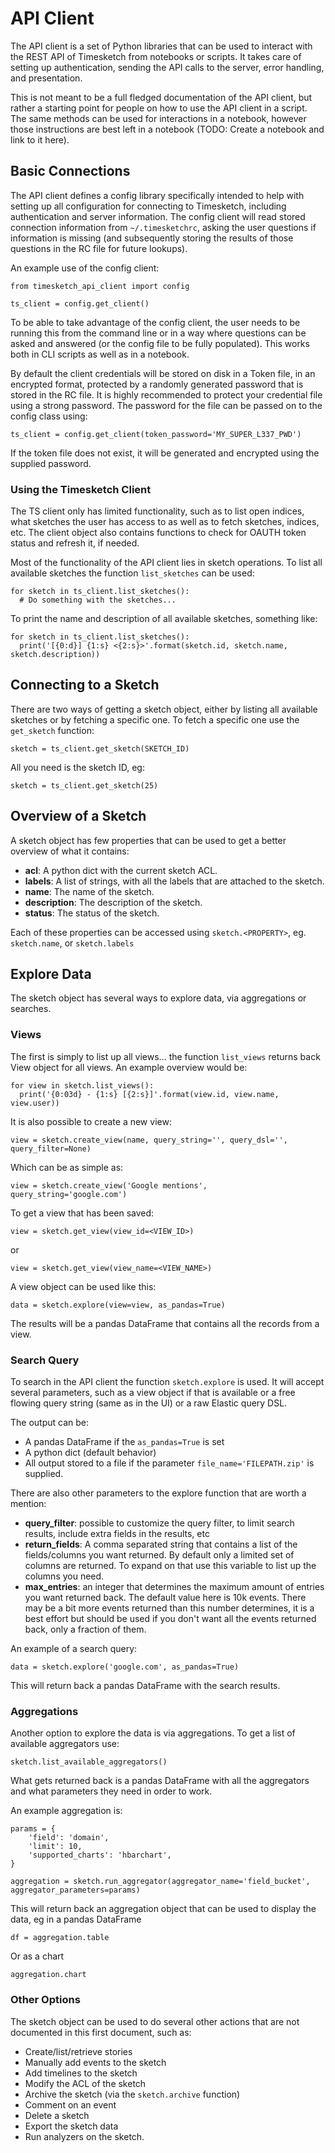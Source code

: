 # API Client

The API client is a set of Python libraries that can be used to interact with the REST API of Timesketch from notebooks or scripts. It takes
care of setting up authentication, sending the API calls to the server, error handling, and presentation.

This is not meant to be a full fledged documentation of the API client, but rather a starting point for people on how to use the API client in
a script. The same methods can be used for interactions in a notebook, however those instructions are best left in a notebook (TODO: Create a
notebook and link to it here).

## Basic Connections

The API client defines a config library specifically intended to help with setting up all configuration for connecting to Timesketch, including
authentication and server information. The config client will read stored connection information from `~/.timesketchrc`, asking the user questions
if information is missing (and subsequently storing the results of those questions in the RC file for future lookups).

An example use of the config client:

```
from timesketch_api_client import config

ts_client = config.get_client()
```

To be able to take advantage of the config client, the user needs to be running this from the command line or in a way where questions can be asked
and answered (or the config file to be fully populated). This works both in CLI scripts as well as in a notebook.

By default the client credentials will be stored on disk in a Token file, in an encrypted format, protected by a randomly generated
password that is stored in the RC file. It is highly recommended to protect your credential file using a strong password. The password
for the file can be passed on to the config class using:

```
ts_client = config.get_client(token_password='MY_SUPER_L337_PWD')
```

If the token file does not exist, it will be generated and encrypted using the supplied password.

### Using the Timesketch Client

The TS client only has limited functionality, such as to list open indices, what sketches the user has access to as well as to fetch sketches, indices, etc.
The client object also contains functions to check for OAUTH token status and refresh it, if needed.

Most of the functionality of the API client lies in sketch operations. To list all available sketches the function `list_sketches` can be used:

```
for sketch in ts_client.list_sketches():
  # Do something with the sketches...
```

To print the name and description of all available sketches, something like:

```
for sketch in ts_client.list_sketches():
  print('[{0:d}] {1:s} <{2:s}>'.format(sketch.id, sketch.name, sketch.description))
```

## Connecting to a Sketch

There are two ways of getting a sketch object, either by listing all available sketches or by fetching a specific one.
To fetch a specific one use the `get_sketch` function:

```
sketch = ts_client.get_sketch(SKETCH_ID)
```

All you need is the sketch ID, eg:

```
sketch = ts_client.get_sketch(25)
```

## Overview of a Sketch

A sketch object has few properties that can be used to get a better overview of what it contains:

+ **acl**: A python dict with the current sketch ACL.
+ **labels**: A list of strings, with all the labels that are attached to the sketch.
+ **name**: The name of the sketch.
+ **description**: The description of the sketch.
+ **status**: The status of the sketch.

Each of these properties can be accessed using `sketch.<PROPERTY>`, eg. `sketch.name`, or `sketch.labels`

## Explore Data

The sketch object has several ways to explore data, via aggregations or searches.

### Views

The first is simply to list up all views... the function `list_views` returns back View object for all views. An example overview would be:

```
for view in sketch.list_views():
  print('{0:03d} - {1:s} [{2:s}]'.format(view.id, view.name, view.user))
```

It is also possible to create a new view:

```
view = sketch.create_view(name, query_string='', query_dsl='', query_filter=None)
```

Which can be as simple as:

```
view = sketch.create_view('Google mentions', query_string='google.com')
```

To get a view that has been saved:

```
view = sketch.get_view(view_id=<VIEW_ID>)
```

or 

```
view = sketch.get_view(view_name=<VIEW_NAME>)
```

A view object can be used like this:

```
data = sketch.explore(view=view, as_pandas=True)
```

The results will be a pandas DataFrame that contains all the records from a view.

### Search Query

To search in the API client the function `sketch.explore` is used. It will accept several parameters, such as a view object if that is available
or a free flowing query string (same as in the UI) or a raw Elastic query DSL.

The output can be:
+ A pandas DataFrame if the `as_pandas=True` is set
+ A python dict (default behavior)
+ All output stored to a file if the parameter `file_name='FILEPATH.zip'` is supplied.

There are also other parameters to the explore function that are worth a mention:
+ **query_filter**: possible to customize the query filter, to limit search results, include extra fields in the results, etc
+ **return_fields**: A comma separated string that contains a list of the fields/columns you want returned. By default only
a limited set of columns are returned. To expand on that use this variable to list up the columns you need.
+ **max_entries**: an integer that determines the maximum amount of entries you want returned back. The default value here is 10k
events. There may be a bit more events returned than this number determines, it is a best effort but should be used if you don't want
all the events returned back, only a fraction of them.

An example of a search query:

```
data = sketch.explore('google.com', as_pandas=True)
```

This will return back a pandas DataFrame with the search results.

### Aggregations

Another option to explore the data is via aggregations. To get a list of available aggregators use:

```
sketch.list_available_aggregators()
```

What gets returned back is a pandas DataFrame with all the aggregators and what parameters they need in order to work.

An example aggregation is:

```
params = {
    'field': 'domain',
    'limit': 10,
    'supported_charts': 'hbarchart',
}

aggregation = sketch.run_aggregator(aggregator_name='field_bucket', aggregator_parameters=params)
```

This will return back an aggregation object that can be used to display the data, eg in a pandas DataFrame

```
df = aggregation.table
```

Or as a chart

```
aggregation.chart
```



### Other Options

The sketch object can be used to do several other actions that are not documented in this first document, such as:
+ Create/list/retrieve stories
+ Manually add events to the sketch
+ Add timelines to the sketch
+ Modify the ACL of the sketch
+ Archive the sketch (via the `sketch.archive` function)
+ Comment on an event
+ Delete a sketch
+ Export the sketch data
+ Run analyzers on the sketch.
